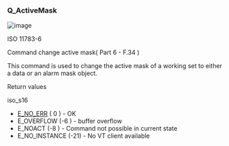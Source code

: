 ### Q\_ActiveMask

![image](https://user-images.githubusercontent.com/69573151/212328886-4d5587f1-b2cd-4e8a-9cbe-0aa55ca1abcf.png)

ISO 11783-6

Command change active mask( Part 6 - F.34 )

This command is used to change the active mask of a working set to either a data or an alarm mask object.

Return values

iso\_s16

*   [E\_NO\_ERR](c/IsoCommonDef) ( 0 ) - OK
*   E\_OVERFLOW (-6 ) - buffer overflow
*   E\_NOACT (-8 ) - Command not possible in current state
*   E\_NO\_INSTANCE (-21) - No VT client available
